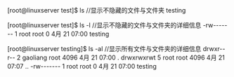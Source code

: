 [root@linuxserver test]$ ls    //显示不隐藏的文件与文件夹
testing
 
[root@linuxserver test]$ ls -l    //显示不隐藏的文件与文件夹的详细信息
-rw-------    1 root     root            0  4月 21 07:00 testing
 
[root@linuxserver testing]$ ls -al   //显示所有文件与文件夹的详细信息
drwxr--r--    2 gaoliang root         4096  4月 21 07:00 .
drwxrwxrwt    5 root     root         4096  4月 21 07:07 ..
-rw-------    1 root     root            0  4月 21 07:00 testing
